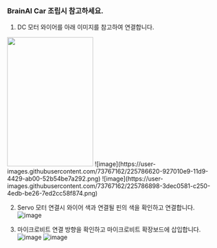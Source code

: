 ### BrainAI Car 조립시 참고하세요.

1. DC 모터 와이어를 아래 이미지를 참고하여 연결합니다. <br>
<img src="https://user-images.githubusercontent.com/73767162/225786839-9ecd3e3d-2e80-4803-93da-997ab706aa07.png" width="200" height="300"/>
![image](https://user-images.githubusercontent.com/73767162/225786620-927010e9-11d9-4429-ab00-52b54be7a292.png)
![image](https://user-images.githubusercontent.com/73767162/225786898-3dec0581-c250-4edb-be26-7ed2cc58f874.png)

2. Servo 모터 연결시 와이어 색과 연결될 핀의 색을 확인하고 연결합니다. <br>
![image](https://user-images.githubusercontent.com/73767162/225787395-6e29f043-6a90-41a4-b852-cadbe7fff945.png)


2. 마이크로비트 연결 방향을 확인하고 마이크로비트 확장보드에 삽입합니다. <br>
![image](https://user-images.githubusercontent.com/73767162/225787236-a88c859c-712e-410f-b758-d92fe38c6082.png)
![image](https://user-images.githubusercontent.com/73767162/225787144-54a49696-d4a0-452b-bdf1-1b51a64ae544.png)

